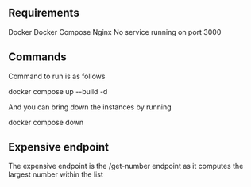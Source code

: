 ## Requirements

Docker
Docker Compose
Nginx
No service running on port 3000

## Commands

Command to run is as follows

docker compose up --build -d

And you can bring down the instances by running

docker compose down

## Expensive endpoint

The expensive endpoint is the /get-number endpoint as it computes the largest number within the list
